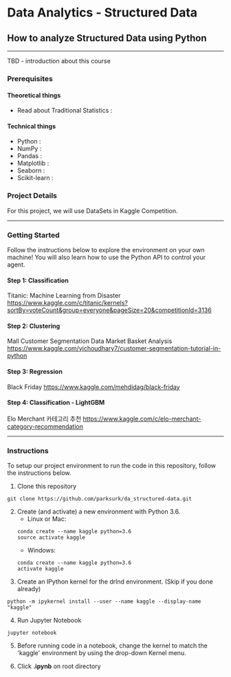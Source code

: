 
# Data Analytics - Structured Data
## How to analyze Structured Data using Python
---
TBD - introduction about this course

### Prerequisites

#### Theoretical things
* Read about Traditional Statistics :  

#### Technical things
* Python :
* NumPy :
* Pandas :
* Matplotlib :
* Seaborn :
* Scikit-learn :

### Project Details
For this project, we will use  DataSets in Kaggle Competition.

---

### Getting Started
Follow the instructions below to explore the environment on your own machine! You will also learn how to use the Python API to control your agent.

#### Step 1: Classification
Titanic: Machine Learning from Disaster
https://www.kaggle.com/c/titanic/kernels?sortBy=voteCount&group=everyone&pageSize=20&competitionId=3136

#### Step 2: Clustering
Mall Customer Segmentation Data
Market Basket Analysis
https://www.kaggle.com/vjchoudhary7/customer-segmentation-tutorial-in-python

#### Step 3: Regression
Black Friday
https://www.kaggle.com/mehdidag/black-friday


#### Step 4: Classification - LightGBM
Elo Merchant 카테고리 추천
https://www.kaggle.com/c/elo-merchant-category-recommendation

---

### Instructions
To setup our project environment to run the code in this repository, follow the instructions below.

1. Clone this repository
```
git clone https://github.com/parksurk/da_structured-data.git
```
2. Create (and activate) a new environment with Python 3.6.
    * Linux or Mac:
    ```
    conda create --name kaggle python=3.6
    source activate kaggle
    ```
    * Windows:
    ```
    conda create --name kaggle python=3.6
    activate kaggle
    ```
3. Create an IPython kernel for the drlnd environment. (Skip if you done already)
```
python -m ipykernel install --user --name kaggle --display-name "kaggle"
```
4. Run Jupyter Notebook
```
jupyter notebook
```
5. Before running code in a notebook, change the kernel to match the 'kaggle' environment by using the drop-down Kernel menu.

6. Click **.ipynb** on root directory
